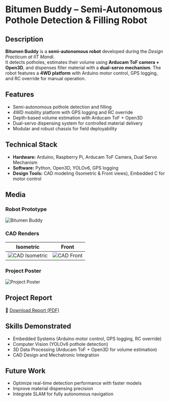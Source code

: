 # Bitumen Buddy – Semi-Autonomous Pothole Detection & Filling Robot

## Description
**Bitumen Buddy** is a **semi-autonomous robot** developed during the *Design Practicum at IIT Mandi*.  
It detects potholes, estimates their volume using **Arducam ToF camera + Open3D**, and dispenses filler material with a **dual-servo mechanism**. The robot features a **4WD platform** with Arduino motor control, GPS logging, and RC override for manual operation.

## Features
- Semi-autonomous pothole detection and filling  
- 4WD mobility platform with GPS logging and RC override  
- Depth-based volume estimation with Arducam ToF + Open3D  
- Dual-servo dispensing system for controlled material delivery  
- Modular and robust chassis for field deployability  

## Technical Stack
- **Hardware:** Arduino, Raspberry Pi, Arducam ToF Camera, Dual Servo Mechanism  
- **Software:** Python, Open3D, YOLOv6, GPS logging  
- **Design Tools:** CAD modeling (Isometric & Front views), Embedded C for motor control  

## Media

### Robot Prototype
![Bitumen Buddy](images/bot2.jpg)

### CAD Renders
| Isometric | Front |
|-----------|-------|
| ![CAD Isometric](images/cad_iso.jpg) | ![CAD Front](images/cad_front.jpg) |

### Project Poster
![Project Poster](images/poster.jpg)

## Project Report
📄 [Download Report (PDF)](report.pdf)  

## Skills Demonstrated
- Embedded Systems (Arduino motor control, GPS logging, RC override)  
- Computer Vision (YOLOv6 pothole detection)  
- 3D Data Processing (Arducam ToF + Open3D for volume estimation)  
- CAD Design and Mechatronic Integration  

## Future Work
- Optimize real-time detection performance with faster models  
- Improve material dispensing precision  
- Integrate SLAM for fully autonomous navigation
